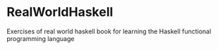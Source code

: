 # RealWorldHaskell
Exercises of real world haskell book for learning the Haskell functional programming language
